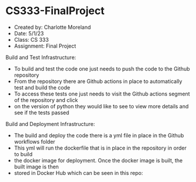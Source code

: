 # CS333-FinalProject
- Created by: Charlotte Moreland
- Date: 5/1/23
- Class: CS 333
- Assignment: Final Project


Build and Test Infrastructure:
- To build and test the code one just needs to push the code to the Github repository
- From the repository there are Github actions in place to automatically test and build the code
- To access these tests one just needs to visit the Github actions segment of the repository and click
- on the version of python they would like to see to view more details and see if the tests passed

Build and Deployment Infrastructure:
- The build and deploy the code there is a yml file in place in the Github workflows folder
- This yml will run the dockerfile that is in place in the repository in order to build
- the docker image for deployment. Once the docker image is built, the built image is then
- stored in Docker Hub which can be seen in this repo: 
